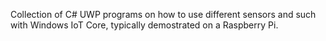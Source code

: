 Collection of C# UWP programs on how to use different sensors and such with Windows IoT Core, typically demostrated on a Raspberry Pi.
